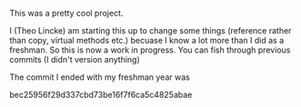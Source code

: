 This was a pretty cool project.

I (Theo Lincke) am starting this up to change some things (reference rather than copy, virtual methods etc.) becuase I know a lot more than I did as a freshman. So this is now  a work in progress. You can fish through previous commits (I didn't version anything) 

The commit I ended with my freshman year was 

bec25956f29d337cbd73be16f7f6ca5c4825abae

